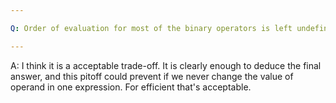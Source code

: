 ```yaml
---

Q: Order of evaluation for most of the binary operators is left undefined to give the compiler opportunities for optimization. This strategy presents a trade-off between efficient code generation and potential pitfalls in the use of the language by the programmer. Do you consider that an acceptable trade-off? Why or why not?

---
```


A: I think it is a acceptable trade-off. It is clearly enough to deduce the final answer, and this pitoff could prevent if we never change the value of operand in one expression. For efficient that's acceptable.